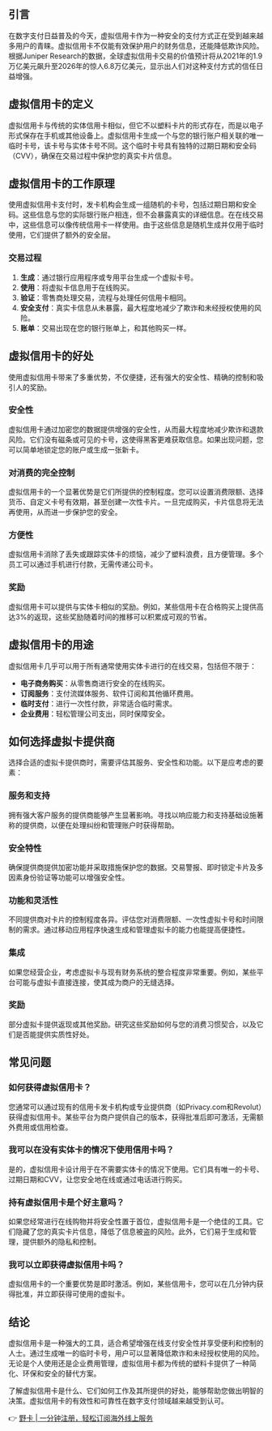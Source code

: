 ## 引言

在数字支付日益普及的今天，虚拟信用卡作为一种安全的支付方式正在受到越来越多用户的青睐。虚拟信用卡不仅能有效保护用户的财务信息，还能降低欺诈风险。根据Juniper Research的数据，全球虚拟信用卡交易的价值预计将从2021年的1.9万亿美元飙升至2026年的惊人6.8万亿美元，显示出人们对这种支付方式的信任日益增强。

## 虚拟信用卡的定义

虚拟信用卡与传统的实体信用卡相似，但它不以塑料卡片的形式存在，而是以电子形式保存在手机或其他设备上。虚拟信用卡生成一个与您的银行账户相关联的唯一临时卡号，该卡号与实体卡号不同。这个临时卡号具有独特的过期日期和安全码（CVV），确保在交易过程中保护您的真实卡片信息。

## 虚拟信用卡的工作原理

使用虚拟信用卡支付时，发卡机构会生成一组随机的卡号，包括过期日期和安全码。这些信息与您的实际银行账户相连，但不会暴露真实的详细信息。在在线交易中，这些信息可以像传统信用卡一样使用。由于这些信息是随机生成并仅用于临时使用，它们提供了额外的安全层。

### 交易过程
1. **生成**：通过银行应用程序或专用平台生成一个虚拟卡号。
2. **使用**：将虚拟卡信息用于在线购买。
3. **验证**：零售商处理交易，流程与处理任何信用卡相同。
4. **安全支付**：真实卡信息从未暴露，最大程度地减少了欺诈和未经授权使用的风险。
5. **账单**：交易出现在您的银行账单上，和其他购买一样。

## 虚拟信用卡的好处

使用虚拟信用卡带来了多重优势，不仅便捷，还有强大的安全性、精确的控制和吸引人的奖励。

### 安全性
虚拟信用卡通过加密您的数据提供增强的安全性，从而最大程度地减少欺诈和退款风险。它们没有磁条或可见的卡号，这使得黑客更难获取信息。如果出现问题，您可以简单地锁定您的账户或生成一张新卡。

### 对消费的完全控制
虚拟信用卡的一个显著优势是它们所提供的控制程度。您可以设置消费限额、选择货币、自定义卡号有效期，甚至创建一次性卡片。一旦完成购买，卡片信息将无法再使用，从而进一步保护您的安全。

### 方便性
虚拟信用卡消除了丢失或跟踪实体卡的烦恼，减少了塑料浪费，且方便管理。多个员工可以通过手机进行付款，无需传递公司卡。

### 奖励
虚拟信用卡可以提供与实体卡相似的奖励。例如，某些信用卡在合格购买上提供高达3%的返现，这些奖励随着时间的推移可以积累成可观的节省。

## 虚拟信用卡的用途

虚拟信用卡几乎可以用于所有通常使用实体卡进行的在线交易，包括但不限于：

- **电子商务购买**：从零售商进行安全的在线购买。
- **订阅服务**：支付流媒体服务、软件订阅和其他循环费用。
- **临时支付**：进行一次性付款，非常适合临时需求。
- **企业费用**：轻松管理公司支出，同时保障安全。

## 如何选择虚拟卡提供商

选择合适的虚拟卡提供商时，需要评估其服务、安全性和功能。以下是应考虑的要素：

### 服务和支持
拥有强大客户服务的提供商能够产生显著影响。寻找以响应能力和支持基础设施著称的提供商，以便在处理纠纷和管理账户时获得帮助。

### 安全特性
确保提供商提供加密功能并采取措施保护您的数据。交易警报、即时锁定卡片及多因素身份验证等功能可以增强安全性。

### 功能和灵活性
不同提供商对卡片的控制程度各异。评估您对消费限额、一次性虚拟卡号和时间限制的需求。通过移动应用程序快速生成和管理虚拟卡的能力也能提高便捷性。

### 集成
如果您经营企业，考虑虚拟卡与现有财务系统的整合程度非常重要。例如，某些平台可能与虚拟卡直接连接，使其成为商户的无缝选择。

### 奖励
部分虚拟卡提供返现或其他奖励。研究这些奖励如何与您的消费习惯契合，以及它们是否能提供实质性好处。

## 常见问题

### 如何获得虚拟信用卡？
您通常可以通过现有的信用卡发卡机构或专业提供商（如Privacy.com和Revolut）获得虚拟信用卡。某些平台为商户提供自己的版本，获得批准后即可激活，无需额外费用或信用检查。

### 我可以在没有实体卡的情况下使用信用卡吗？
是的，虚拟信用卡设计用于在不需要实体卡的情况下使用。它们具有唯一的卡号、过期日期和CVV，让您安全地在线或通过电话进行购买。

### 持有虚拟信用卡是个好主意吗？
如果您经常进行在线购物并将安全性置于首位，虚拟信用卡是一个绝佳的工具。它们隐藏了您的真实卡片信息，降低了信息被盗的风险。此外，它们易于生成和管理，提供额外的隐私和控制。

### 我可以立即获得虚拟信用卡吗？
虚拟信用卡的一个重要优势是即时激活。例如，某些信用卡，您可以在几分钟内获得批准，并立即获得可使用的虚拟卡。

## 结论

虚拟信用卡是一种强大的工具，适合希望增强在线支付安全性并享受便利和控制的人士。通过生成唯一的临时卡号，用户可以显著降低欺诈和未经授权使用的风险。无论是个人使用还是企业费用管理，虚拟信用卡都为传统的塑料卡提供了一种简化、环保和安全的替代方案。

了解虚拟信用卡是什么、它们如何工作及其所提供的好处，能够帮助您做出明智的决策。虚拟信用卡的有效性和可靠性在数字支付领域越来越受到认可。

👉 [野卡 | 一分钟注册，轻松订阅海外线上服务](https://bit.ly/bewildcard)